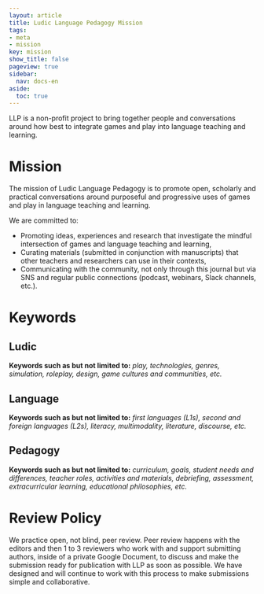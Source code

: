```yaml
---
layout: article
title: Ludic Language Pedagogy Mission
tags:
- meta
- mission
key: mission
show_title: false
pageview: true
sidebar:
  nav: docs-en
aside:
  toc: true
---
```


LLP is a non-profit project to bring together people and conversations around how best to integrate games and play into language teaching and learning.

# Mission

The mission of Ludic Language Pedagogy is to promote open, scholarly and practical conversations around purposeful and progressive uses of games and play in language teaching and learning.

We are committed to:

- Promoting ideas, experiences and research that investigate the mindful intersection of games and language teaching and learning,
- Curating materials (submitted in conjunction with manuscripts) that other teachers and researchers can use in their contexts,
- Communicating with the community, not only through this journal but via SNS and regular public connections (podcast, webinars, Slack channels, etc.).

# Keywords

## Ludic	

**Keywords such as but not limited to:** *play, technologies, genres, simulation, roleplay, design, game cultures and communities, etc.*

## Language	

**Keywords such as but not limited to:** *first languages (L1s), second and foreign languages (L2s), literacy, multimodality, literature, discourse, etc.*

## Pedagogy	

**Keywords such as but not limited to:** *curriculum, goals, student needs and differences, teacher roles, activities and materials, debriefing, assessment, extracurricular learning, educational philosophies, etc.*


# Review Policy

We practice open, not blind, peer review. Peer review happens with the editors and then 1 to 3 reviewers who work with and support submitting authors, inside of a private Google Document, to discuss and make the submission ready for publication with LLP as soon as possible. We have designed and will continue to work with this process to make submissions simple and collaborative.